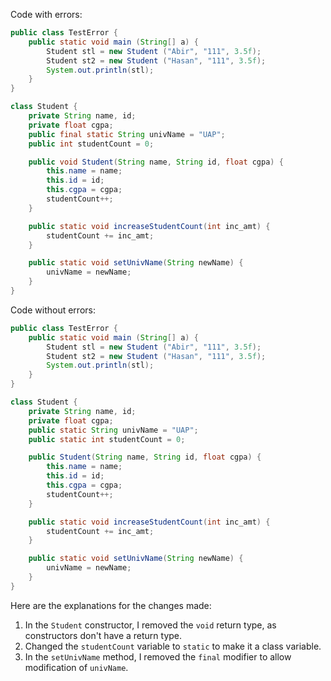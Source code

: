 Code with errors:

```java
public class TestError {
    public static void main (String[] a) {
        Student stl = new Student ("Abir", "111", 3.5f);
        Student st2 = new Student ("Hasan", "111", 3.5f);
        System.out.println(stl);
    }
}

class Student {
    private String name, id;
    private float cgpa;
    public final static String univName = "UAP";
    public int studentCount = 0;

    public void Student(String name, String id, float cgpa) {
        this.name = name;
        this.id = id;
        this.cgpa = cgpa;
        studentCount++;
    }

    public static void increaseStudentCount(int inc_amt) {
        studentCount += inc_amt;
    }

    public static void setUnivName(String newName) {
        univName = newName;
    }
}
```

Code without errors:

```java
public class TestError {
    public static void main (String[] a) {
        Student stl = new Student ("Abir", "111", 3.5f);
        Student st2 = new Student ("Hasan", "111", 3.5f);
        System.out.println(stl);
    }
}

class Student {
    private String name, id;
    private float cgpa;
    public static String univName = "UAP";
    public static int studentCount = 0;

    public Student(String name, String id, float cgpa) {
        this.name = name;
        this.id = id;
        this.cgpa = cgpa;
        studentCount++;
    }

    public static void increaseStudentCount(int inc_amt) {
        studentCount += inc_amt;
    }

    public static void setUnivName(String newName) {
        univName = newName;
    }
}
```

Here are the explanations for the changes made:

1. In the `Student` constructor, I removed the `void` return type, as constructors don't have a return type.
2. Changed the `studentCount` variable to `static` to make it a class variable.
3. In the `setUnivName` method, I removed the `final` modifier to allow modification of `univName`.
